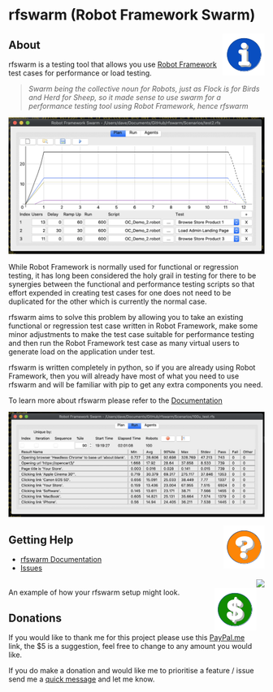 # rfswarm (Robot Framework Swarm)


<img align="right" src="Doc/Images/Icon_Information.png">

## About
rfswarm is a testing tool that allows you use [Robot Framework](https://robotframework.org/) test cases for performance or load testing.

> _Swarm being the collective noun for Robots, just as Flock is for Birds and Herd for Sheep, so it made sense to use swarm for a performance testing tool using Robot Framework, hence rfswarm_

![Image](Doc/Images/Plan_v0.5.0_3tests.png "Plan - Planning a performance test")

While Robot Framework is normally used for functional or regression testing, it has long been considered the holy grail in testing for there to be synergies between the functional and performance testing scripts so that effort expended in creating test cases for one does not need to be duplicated for the other which is currently the normal case.

rfswarm aims to solve this problem by allowing you to take an existing functional or regression test case written in Robot Framework, make some minor adjustments to make the test case suitable for performance testing and then run the Robot Framework test case as many virtual users to generate load on the application under test.

rfswarm is written completely in python, so if you are already using Robot Framework, then you will already have most of what you need to use rfswarm and will be familiar with pip to get any extra components you need.

To learn more about rfswarm please refer to the [Documentation](Doc/Index.md)

![Image](Doc/Images/Run_v0.5.0_100u_2h.png "Run - Showing results being collected live")

<img align="right" src="Doc/Images/Icon_Help.png">

## Getting Help

- [rfswarm Documentation](Doc/Index.md)
- [Issues](https://github.com/damies13/rfswarm/issues)

<kbd>
<img align="right" height="350" src="Images/GUI&Agent_Example.png">
</kbd><br>
An example of how your rfswarm setup might look.

<img align="right" src="Doc/Images/Icon_Donate.png">

## Donations

If you would like to thank me for this project please use this [PayPal.me](https://paypal.me/damies13/5) link, the $5 is a suggestion, feel free to change to any amount you would like.

If you do make a donation and would like me to prioritise a feature / issue send me a [quick message](mailto:damies13+rfswarm@gmail.com) and let me know.
